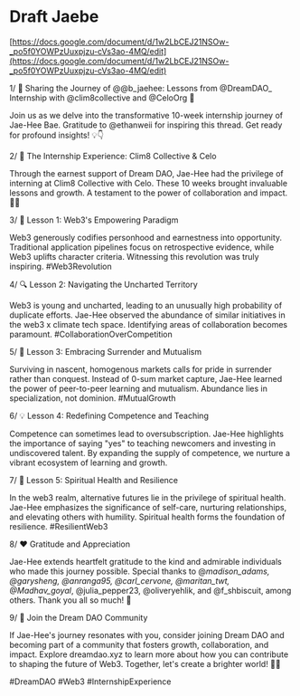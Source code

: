 # Draft Jaebe

[https://docs.google.com/document/d/1w2LbCEJ21NSOw-_po5f0YOWPzUuxpjzu-cVs3ao-4MQ/edit](https://docs.google.com/document/d/1w2LbCEJ21NSOw-_po5f0YOWPzUuxpjzu-cVs3ao-4MQ/edit)

1/ 🌟 Sharing the Journey of @@b_jaehee: Lessons from @DreamDAO_ Internship with @clim8collective and @CeloOrg 🚀

Join us as we delve into the transformative 10-week internship journey of Jae-Hee Bae. Gratitude to @ethanweii for inspiring this thread. Get ready for profound insights! 💡👇

2/ 💼 The Internship Experience: Clim8 Collective & Celo

Through the earnest support of Dream DAO, Jae-Hee had the privilege of interning at Clim8 Collective with Celo. These 10 weeks brought invaluable lessons and growth. A testament to the power of collaboration and impact. 🌿💫

3/ 🌻 Lesson 1: Web3's Empowering Paradigm

Web3 generously codifies personhood and earnestness into opportunity. Traditional application pipelines focus on retrospective evidence, while Web3 uplifts character criteria. Witnessing this revolution was truly inspiring. #Web3Revolution

4/ 🔍 Lesson 2: Navigating the Uncharted Territory

Web3 is young and uncharted, leading to an unusually high probability of duplicate efforts. Jae-Hee observed the abundance of similar initiatives in the web3 x climate tech space. Identifying areas of collaboration becomes paramount. #CollaborationOverCompetition

5/ 🌿 Lesson 3: Embracing Surrender and Mutualism

Surviving in nascent, homogenous markets calls for pride in surrender rather than conquest. Instead of 0-sum market capture, Jae-Hee learned the power of peer-to-peer learning and mutualism. Abundance lies in specialization, not dominion. #MutualGrowth

6/ 💡 Lesson 4: Redefining Competence and Teaching

Competence can sometimes lead to oversubscription. Jae-Hee highlights the importance of saying "yes" to teaching newcomers and investing in undiscovered talent. By expanding the supply of competence, we nurture a vibrant ecosystem of learning and growth.

7/ 🌿 Lesson 5: Spiritual Health and Resilience

In the web3 realm, alternative futures lie in the privilege of spiritual health. Jae-Hee emphasizes the significance of self-care, nurturing relationships, and elevating others with humility. Spiritual health forms the foundation of resilience. #ResilientWeb3

8/ ❤️ Gratitude and Appreciation

Jae-Hee extends heartfelt gratitude to the kind and admirable individuals who made this journey possible. Special thanks to @*madison_adams, @garysheng, @anranga95, @carl_cervone, @maritan_twt, @Madhav_goyal*, @julia_pepper23, @oliveryehlik, and @f_shbiscuit, among others. Thank you all so much! 🙏

9/ 🌟 Join the Dream DAO Community

If Jae-Hee's journey resonates with you, consider joining Dream DAO and becoming part of a community that fosters growth, collaboration, and impact. Explore dreamdao.xyz to learn more about how you can contribute to shaping the future of Web3. Together, let's create a brighter world! 🚀💫

#DreamDAO #Web3 #InternshipExperience